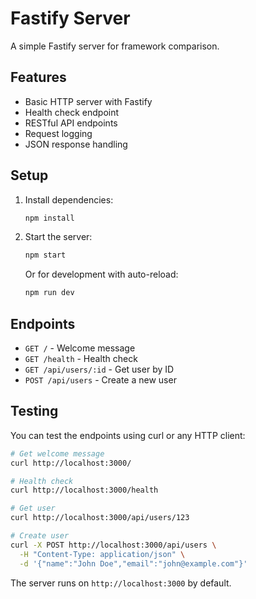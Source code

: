 # Fastify Server

A simple Fastify server for framework comparison.

## Features

- Basic HTTP server with Fastify
- Health check endpoint
- RESTful API endpoints
- Request logging
- JSON response handling

## Setup

1. Install dependencies:
   ```bash
   npm install
   ```

2. Start the server:
   ```bash
   npm start
   ```

   Or for development with auto-reload:
   ```bash
   npm run dev
   ```

## Endpoints

- `GET /` - Welcome message
- `GET /health` - Health check
- `GET /api/users/:id` - Get user by ID
- `POST /api/users` - Create a new user

## Testing

You can test the endpoints using curl or any HTTP client:

```bash
# Get welcome message
curl http://localhost:3000/

# Health check
curl http://localhost:3000/health

# Get user
curl http://localhost:3000/api/users/123

# Create user
curl -X POST http://localhost:3000/api/users \
  -H "Content-Type: application/json" \
  -d '{"name":"John Doe","email":"john@example.com"}'
```

The server runs on `http://localhost:3000` by default.
